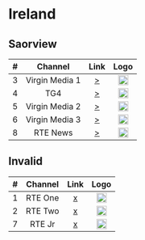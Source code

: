 <h1>Ireland</h1>

<h2>Saorview</h2>

| #   | Channel        | Link  | Logo |
|:---:|:--------------:|:-----:|:-----:
| 3   | Virgin Media 1 | [>](http://csm-e.cds1.yospace.com/csm/extlive/tv3ie01,tv3-prd.m3u8) | <img height="20" src="https://i.imgur.com/Tt2Lzil.png"/> |
| 4   | TG4            | [>](http://csm-e.cds1.yospace.com/csm/live/74246610.m3u8) | <img height="20" src="https://i.imgur.com/Etm3Kgq.png"/> |
| 5   | Virgin Media 2 | [>](http://csm-e.cds1.yospace.com/csm/extlive/tv3ie01,3e-prd.m3u8) | <img height="20" src="https://i.imgur.com/qs8LY2M.png"/> |
| 6   | Virgin Media 3 | [>](http://csm-e.cds1.yospace.com/csm/extlive/tv3ie01,be3-prd.m3u8) | <img height="20" src="https://i.imgur.com/SSbPIDZ.png"/> |
| 8   | RTE News       | [>](https://live.rte.ie/live/a/channel3/news.isml/.m3u8) | <img height="20" src="https://i.imgur.com/OisW3m0.png"/> |

<h2>Invalid</h2>

| #   | Channel        | Link  | Logo |
|:---:|:--------------:|:-----:|:-----:
| 1   | RTE One        | [x]() | <img height="20" src="https://i.imgur.com/44tfMTT.png"/> |
| 2   | RTE Two        | [x]() | <img height="20" src="https://i.imgur.com/X7V1Qpk.png"/> |
| 7   | RTE Jr         | [x]() | <img height="20" src="https://i.imgur.com/fgpsaqm.png"/> |
